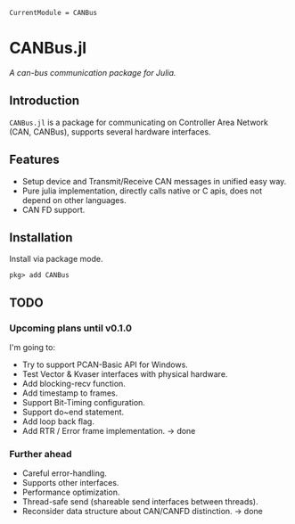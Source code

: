```@meta
CurrentModule = CANBus
```

# CANBus.jl

*A can-bus communication package for Julia.*

## Introduction

`CANBus.jl` is a package for communicating on Controller Area Network (CAN, CANBus), supports several hardware interfaces.

## Features

* Setup device and Transmit/Receive CAN messages in unified easy way.
* Pure julia implementation, directly calls native or C apis, does not depend on other languages.
* CAN FD support.

## Installation
Install via package mode.

```julia-repl
pkg> add CANBus
```

## TODO

### Upcoming plans until v0.1.0

I'm going to:
* Try to support PCAN-Basic API for Windows.
* Test Vector & Kvaser interfaces with physical hardware.
* Add blocking-recv function.
* Add timestamp to frames.
* Support Bit-Timing configuration.
* Support do~end statement.
* Add loop back flag.
* Add RTR / Error frame implementation. -> done

### Further ahead

* Careful error-handling.
* Supports other interfaces.
* Performance optimization.
* Thread-safe send (shareable send interfaces between threads).
* Reconsider data structure about CAN/CANFD distinction. -> done